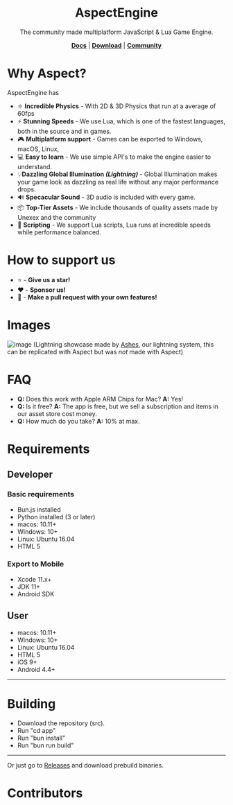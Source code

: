 
<div align="center">

# AspectEngine

The community made multiplatform JavaScript & Lua Game Engine.

 **[Docs](https://github.com/Unexex/AspectEngineDocumentation/wiki)** | **[Download](https://github.com/AsynchronousAI/AspectEngine/releases/)** | **[Community]()**

</div>

# Why Aspect?
AspectEngine has
- ⚛️ **Incredible Physics** - With 2D & 3D Physics that run at a average of 60fps 
- ⚡ **Stunning Speeds** - We use Lua, which is one of the fastest languages, both in the source and in games.
- 🎮 **Multiplatform support** - Games can be exported to Windows, macOS, Linux,
- ‍💻 **Easy to learn** - We use simple API's to make the engine easier to understand.
- 💡**Dazzling Global Illumination *(Lightning)*** - Global Illumination makes your game look as dazzling as real life without any major performance drops.
- 🔊 **Specacular Sound** - 3D audio is included with every game.
- 📦 **Top-Tier Assets** - We include thousands of quality assets made by Unexex and the community
- 📜 **Scripting** - We support Lua scripts, Lua runs at incredible speeds while performance balanced.
# How to support us
- ⭐️ - **Give us a star!**
- ❤️ - **Sponsor us!**
- 💁 - **Make a pull request with your own features!**
# Images
![image](https://user-images.githubusercontent.com/7625588/67295473-c0d9d680-f519-11e9-96b8-72422af0a547.png)
(Lightning showcase made by [Ashes](https://github.com/but0n/Ashes), our lightning system, this can be replicated with Aspect but was *not* made with Aspect)

# FAQ
- **Q:** Does this work with Apple ARM Chips for Mac? **A:** Yes!
- **Q:** Is it free? **A:** The app is free, but we sell a subscription and items in our asset store cost money.
- **Q:** How much do you take? **A:** 10% at max.

# Requirements
## Developer
### Basic requirements
- Bun.js installed
- Python installed (3 or later)
- macos: 10.11+
- Windows: 10+
- Linux: Ubuntu 16.04
- HTML 5
### Export to Mobile
- Xcode 11.x+
- JDK 11+
- Android SDK
## User
- macos: 10.11+
- Windows: 10+
- Linux: Ubuntu 16.04
- HTML 5
- iOS 9+
- Android 4.4+
***

# Building
* Download the repository (src).
* Run "cd app"
* Run "bun install"
* Run "bun run build"
***
Or just go to [Releases](https://github.com/AsynchronousAI/AspectEngine/releases/) and download prebuild binaries.

# Contributors

<!-- ALL-CONTRIBUTORS-LIST:START - Do not remove or modify this section -->
<!-- prettier-ignore-start -->
<!-- markdownlint-disable -->

<!-- markdownlint-restore -->
<!-- prettier-ignore-end -->

<!-- ALL-CONTRIBUTORS-LIST:END -->
